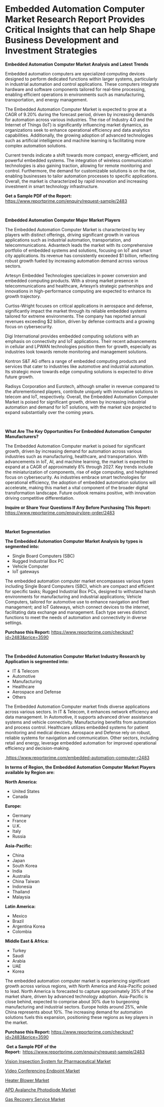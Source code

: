 <p><h1>Embedded Automation Computer Market Research Report Provides Critical Insights that can help Shape Business Development and Investment Strategies</h1></p><p><strong>Embedded Automation Computer Market Analysis and Latest Trends</strong></p>
<p><p>Embedded automation computers are specialized computing devices designed to perform dedicated functions within larger systems, particularly in industrial automation and control applications. These computers integrate hardware and software components tailored for real-time processing, enabling efficient operations in environments such as manufacturing, transportation, and energy management.</p><p>The Embedded Automation Computer Market is expected to grow at a CAGR of 9.20% during the forecast period, driven by increasing demands for automation across various industries. The rise of Industry 4.0 and the Internet of Things (IoT) is significantly influencing market dynamics, as organizations seek to enhance operational efficiency and data analytics capabilities. Additionally, the growing adoption of advanced technologies such as artificial intelligence and machine learning is facilitating more complex automation solutions.</p><p>Current trends indicate a shift towards more compact, energy-efficient, and powerful embedded systems. The integration of wireless communication technologies is also gaining traction, allowing for remote monitoring and control. Furthermore, the demand for customizable solutions is on the rise, enabling businesses to tailor automation processes to specific applications. Overall, the market is characterized by rapid innovation and increasing investment in smart technology infrastructure.</p></p>
<p><strong>Get a Sample PDF of the Report:&nbsp;</strong> <a href="https://www.reportprime.com/enquiry/request-sample/2483">https://www.reportprime.com/enquiry/request-sample/2483</a></p>
<p>&nbsp;</p>
<p><strong>Embedded Automation Computer Major Market Players</strong></p>
<p><p>The Embedded Automation Computer Market is characterized by key players with distinct offerings, driving significant growth in various applications such as industrial automation, transportation, and telecommunications. Advantech leads the market with its comprehensive portfolio of embedded systems and solutions, focusing on IoT and smart city applications. Its revenue has consistently exceeded $1 billion, reflecting robust growth fueled by increasing automation demand across various sectors.</p><p>Artesyn Embedded Technologies specializes in power conversion and embedded computing products. With a strong market presence in telecommunications and healthcare, Artesyn’s strategic partnerships and innovations in high-performance computing are expected to enhance its growth trajectory.</p><p>Curtiss-Wright focuses on critical applications in aerospace and defense, significantly impact the market through its reliable embedded systems tailored for extreme environments. The company has reported annual revenues exceeding $2 billion, driven by defense contracts and a growing focus on cybersecurity.</p><p>Digi International provides embedded computing solutions with an emphasis on connectivity and IoT applications. Their recent advancements in cellular and LPWAN technologies position them for growth, especially as industries look towards remote monitoring and management solutions.</p><p>Kontron S&T AG offers a range of embedded computing products and services that cater to industries like automotive and industrial automation. Its strategic move towards edge computing solutions is expected to drive future growth.</p><p>Radisys Corporation and Eurotech, although smaller in revenue compared to the aforementioned players, contribute uniquely with innovative solutions in telecom and IoT, respectively. Overall, the Embedded Automation Computer Market is poised for significant growth, driven by increasing industrial automation and demand for IoT solutions, with the market size projected to expand substantially over the coming years.</p></p>
<p>&nbsp;</p>
<p><strong>What Are The Key Opportunities For Embedded Automation Computer Manufacturers?</strong></p>
<p><p>The Embedded Automation Computer market is poised for significant growth, driven by increasing demand for automation across various industries such as manufacturing, healthcare, and transportation. With advancements in IoT, AI, and machine learning, the market is expected to expand at a CAGR of approximately 8% through 2027. Key trends include the miniaturization of components, rise of edge computing, and heightened focus on cybersecurity. As industries embrace smart technologies for operational efficiency, the adoption of embedded automation solutions will accelerate, making this market a vital component of the broader digital transformation landscape. Future outlook remains positive, with innovation driving competitive differentiation.</p></p>
<p><strong>Inquire or Share Your Questions If Any Before Purchasing This Report:</strong> <a href="https://www.reportprime.com/enquiry/pre-order/2483">https://www.reportprime.com/enquiry/pre-order/2483</a></p>
<p>&nbsp;</p>
<p><strong>Market Segmentation</strong></p>
<p><strong>The Embedded Automation Computer Market Analysis by types is segmented into:</strong></p>
<p><ul><li>Single Board Computers (SBC)</li><li>Rugged Industrial Box PC</li><li>Vehicle Computer</li><li>IoT gateways</li></ul></p>
<p><p>The embedded automation computer market encompasses various types including Single Board Computers (SBC), which are compact and efficient for specific tasks; Rugged Industrial Box PCs, designed to withstand harsh environments for manufacturing and industrial applications; Vehicle Computers, tailored for automotive use to enhance navigation and fleet management; and IoT Gateways, which connect devices to the internet, facilitating data exchange and management. Each type serves distinct functions to meet the needs of automation and connectivity in diverse settings.</p></p>
<p><strong>Purchase this Report:&nbsp;</strong><a href="https://www.reportprime.com/checkout?id=2483&price=3590">https://www.reportprime.com/checkout?id=2483&price=3590</a></p>
<p>&nbsp;</p>
<p><strong>The Embedded Automation Computer Market Industry Research by Application is segmented into:</strong></p>
<p><ul><li>IT & Telecom</li><li>Automotive</li><li>Manufacturing</li><li>Healthcare</li><li>Aerospace and Defense</li><li>Others</li></ul></p>
<p><p>The Embedded Automation Computer market finds diverse applications across various sectors. In IT & Telecom, it enhances network efficiency and data management. In Automotive, it supports advanced driver assistance systems and vehicle connectivity. Manufacturing benefits from automation and process control. Healthcare utilizes embedded systems for patient monitoring and medical devices. Aerospace and Defense rely on robust, reliable systems for navigation and communication. Other sectors, including retail and energy, leverage embedded automation for improved operational efficiency and decision-making.</p></p>
<p><a href="https://www.reportprime.com/embedded-automation-computer-r2483">&nbsp;https://www.reportprime.com/embedded-automation-computer-r2483</a></p>
<p><strong>In terms of Region, the Embedded Automation Computer Market Players available by Region are:</strong></p>
<p>
    <p> <strong> North America: </strong>
        <ul>
            <li>United States</li>
            <li>Canada</li>
        </ul>
        </p> 
    <p> <strong> Europe: </strong>
        <ul>
            <li>Germany</li>
            <li>France</li>
            <li>U.K.</li>
            <li>Italy</li>
            <li>Russia</li>
        </ul>
        </p> 
    <p> <strong> Asia-Pacific: </strong>
        <ul>
            <li>China</li>
            <li>Japan</li>
            <li>South Korea</li>
            <li>India</li>
            <li>Australia</li>
            <li>China Taiwan</li>
            <li>Indonesia</li>
            <li>Thailand</li>
            <li>Malaysia</li>
        </ul>
        </p> 
    <p> <strong> Latin America: </strong>
        <ul>
            <li>Mexico</li>
            <li>Brazil</li>
            <li>Argentina Korea</li>
            <li>Colombia</li>
        </ul>
        </p> 
    <p> <strong> Middle East & Africa: </strong>
        <ul>
            <li>Turkey</li>
            <li>Saudi</li>
            <li>Arabia</li>
            <li>UAE</li>
            <li>Korea</li>
        </ul>
    </p>
    </p>
<p><p>The embedded automation computer market is experiencing significant growth across various regions, with North America and Asia-Pacific poised to lead. North America is forecasted to capture approximately 35% of the market share, driven by advanced technology adoption. Asia-Pacific is close behind, expected to comprise about 30% due to burgeoning manufacturing and industrial sectors. Europe holds around 25%, while China represents about 10%. The increasing demand for automation solutions fuels this expansion, positioning these regions as key players in the market.</p></p>
<p><strong>Purchase this Report: </strong><a href="https://www.reportprime.com/checkout?id=2483&price=3590">https://www.reportprime.com/checkout?id=2483&price=3590</a></p>
<p>&nbsp;<strong>Get a Sample PDF of the Report:&nbsp;&nbsp;</strong><a href="https://www.reportprime.com/enquiry/request-sample/2483">https://www.reportprime.com/enquiry/request-sample/2483</a></p>
<p><strong></strong></p>
<p><p><a href="https://issuu.com/reportprime-2/docs/vision-inspection-system-for-pharma_5a18e7a08650f8">Vision Inspection System for Pharmaceutical Market</a></p><p><a href="https://www.linkedin.com/pulse/unveiling-market-trends-global-video-conferencing-endpoint-growth-dm6af?trackingId=rZdNCnZvSdq8UrF9fbcnwA%3D%3D">Video Conferencing Endpoint Market</a></p><p><a href="https://www.linkedin.com/pulse/heater-blower-market-essentials-key-players-demand-drivers-roi-wyrae?trackingId=lLsdtZ9MRZe0w89m3obOYw%3D%3D">Heater Blower Market</a></p><p><a href="https://www.linkedin.com/pulse/market-insights-global-apd-avalanche-photodiode-forecast-innovation-suane?trackingId=Q8zQyQ%2B3RMaKOzUMF%2B1c2w%3D%3D">APD Avalanche Photodiode Market</a></p><p><a href="https://issuu.com/reportprime-2/docs/gas-recovery-service-market-size-20_9dce1b88dc0930">Gas Recovery Service Market</a></p></p>